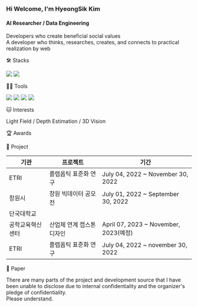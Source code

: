 ### Hi Welcome, I'm HyeongSik Kim 

#### AI Researcher / Data Engineering
Developers who create beneficial social values   
A developer who thinks, researches, creates, and connects to practical realization by web


🛠️ Stacks

<img src="https://img.shields.io/badge/Python-3766AB?style=flat-square&logo=Python&logoColor=white"/> <img src="https://img.shields.io/badge/pytorch-EE4C2C?style=flat-square&logo=pytorch&logoColor=white"/> 

💪🏼 Tools 

<img src="https://img.shields.io/badge/Visual Studio Code-007ACC?style=flat-square&logo=Visual Studio Code&logoColor=white"/> <img src="https://img.shields.io/badge/GitHub-181717?style=flat-square&logo=GitHub&logoColor=white"/> <img src="https://img.shields.io/badge/Vim-019733?style=flat-square&logo=Vim&logoColor=white"/> <img src="https://img.shields.io/badge/Anaconda-44A833?style=flat-square&logo=Anaconda&logoColor=white"/>

🐱 Interests

Light Field / Depth Estimation / 3D Vision 

🏆 Awards


📘 Project

|기관|프로젝트|기간|
|---|------|---|
|ETRI|플렙옵틱 표준화 연구|July 04, 2022 ~ November 30, 2022|
|창원시|창원 빅데이터 공모전|July 01, 2022 ~ September 30, 2022|
|단국대학교 
공학교육혁신센터|산업체 연계 캡스톤 디자인|April 07, 2023 ~ November, 2023(예정)|
|ETRI|플렙옵틱 표준화 연구|July 04, 2022 ~ november 30, 2022|

📃 Paper



There are many parts of the project and development source that I have been unable to disclose due to internal confidentiality and the organizer's pledge of confidentiality.  
Please understand.
